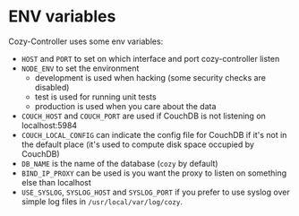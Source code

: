 ENV variables
=============

Cozy-Controller uses some env variables:

- `HOST` and `PORT` to set on which interface and port cozy-controller listen
- `NODE_ENV` to set the environment
  - development is used when hacking (some security checks are disabled)
  - test is used for running unit tests
  - production is used when you care about the data
- `COUCH_HOST` and `COUCH_PORT` are used if CouchDB is not listening on
  localhost:5984
- `COUCH_LOCAL_CONFIG` can indicate the config file for CouchDB if it's not in
  the default place (it's used to compute disk space occupied by CouchDB)
- `DB_NAME` is the name of the database (`cozy` by default)
- `BIND_IP_PROXY` can be used is you want the proxy to listen on something
  else than localhost
- `USE_SYSLOG`, `SYSLOG_HOST` and `SYSLOG_PORT` if you prefer to use syslog
  over simple log files in `/usr/local/var/log/cozy`.
